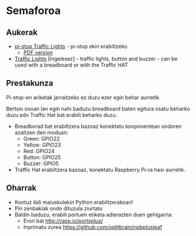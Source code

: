 # Semaforoa

## Aukerak

- [pi-stop Traffic Lights](pi-stop-traffic-lights.md) - pi-stop ekin erabiltzeko.
    - [PDF version](pdf/Controlling-a-traffic-lights-sequence-with-GPIO-Zero.pdf)
- [Traffic Lights](traffic-lights.md) [Ingelesez] - traffic lights, button and buzzer - can be used with a breadboard or with the Traffic HAT

## Prestakunza

Pi-stop-en ariketak jarraitzeko ez duzu ezer egin behar aurretik. 

Bertsio osoan lan egin nahi baduzu breadboard baten egitura osatu beharko duzu edo Traffic Hat bat erabili beharko duzu. 

- Breadborad bat erabiltzera bazoaz konektatu konponentean ondoren azaltzen den moduan:
    - Green: GPIO22
    - Yellow: GPIO23
    - Red: GPIO24
    - Button: GPIO25
    - Buzzer: GPIO5
- Traffic Hat erabiltzera bazoaz, konektatu Raspberry Pi-ra hasi aurretik.

## Oharrak

- Kontuz ibili maiuskulekin Python erabiltzerakoan! 
- Pin zenbakiak ondo dituzula ziurtatu
- Baldin baduzu, erabili portuen etiketa adierazten duen gehigarria:
    - Erori bat http://rasp.io/portsplus/
    - Inprimatu zurea https://github.com/splitbrain/rpibplusleaf
